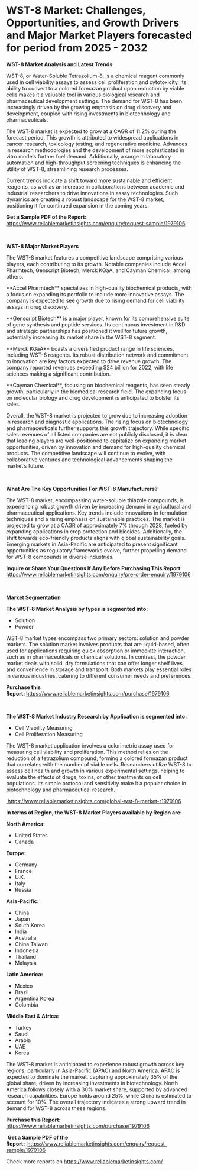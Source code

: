 <p><h1>WST-8 Market: Challenges, Opportunities, and Growth Drivers and Major Market Players forecasted for period from 2025 - 2032</h1></p><p><strong>WST-8 Market Analysis and Latest Trends</strong></p>
<p><p>WST-8, or Water-Soluble Tetrazolium-8, is a chemical reagent commonly used in cell viability assays to assess cell proliferation and cytotoxicity. Its ability to convert to a colored formazan product upon reduction by viable cells makes it a valuable tool in various biological research and pharmaceutical development settings. The demand for WST-8 has been increasingly driven by the growing emphasis on drug discovery and development, coupled with rising investments in biotechnology and pharmaceuticals.</p><p>The WST-8 market is expected to grow at a CAGR of 11.2% during the forecast period. This growth is attributed to widespread applications in cancer research, toxicology testing, and regenerative medicine. Advances in research methodologies and the development of more sophisticated in vitro models further fuel demand. Additionally, a surge in laboratory automation and high-throughput screening techniques is enhancing the utility of WST-8, streamlining research processes.</p><p>Current trends indicate a shift toward more sustainable and efficient reagents, as well as an increase in collaborations between academic and industrial researchers to drive innovations in assay technologies. Such dynamics are creating a robust landscape for the WST-8 market, positioning it for continued expansion in the coming years.</p></p>
<p><strong>Get a Sample PDF of the Report:&nbsp;</strong> <a href="https://www.reliablemarketinsights.com/enquiry/request-sample/1979106?utm_campaign=1558&utm_medium=2&utm_source=Github&utm_content=ia&utm_term=28032025&utm_id=wst-8">https://www.reliablemarketinsights.com/enquiry/request-sample/1979106</a></p>
<p>&nbsp;</p>
<p><strong>WST-8 Major Market Players</strong></p>
<p><p>The WST-8 market features a competitive landscape comprising various players, each contributing to its growth. Notable companies include Accel Pharmtech, Genscript Biotech, Merck KGaA, and Cayman Chemical, among others.</p><p>**Accel Pharmtech** specializes in high-quality biochemical products, with a focus on expanding its portfolio to include more innovative assays. The company is expected to see growth due to rising demand for cell viability assays in drug discovery.</p><p>**Genscript Biotech** is a major player, known for its comprehensive suite of gene synthesis and peptide services. Its continuous investment in R&D and strategic partnerships has positioned it well for future growth, potentially increasing its market share in the WST-8 segment.</p><p>**Merck KGaA** boasts a diversified product range in life sciences, including WST-8 reagents. Its robust distribution network and commitment to innovation are key factors expected to drive revenue growth. The company reported revenues exceeding $24 billion for 2022, with life sciences making a significant contribution.</p><p>**Cayman Chemical**, focusing on biochemical reagents, has seen steady growth, particularly in the biomedical research field. The expanding focus on molecular biology and drug development is anticipated to bolster its sales.</p><p>Overall, the WST-8 market is projected to grow due to increasing adoption in research and diagnostic applications. The rising focus on biotechnology and pharmaceuticals further supports this growth trajectory. While specific sales revenues of all listed companies are not publicly disclosed, it is clear that leading players are well-positioned to capitalize on expanding market opportunities, driven by innovation and demand for high-quality chemical products. The competitive landscape will continue to evolve, with collaborative ventures and technological advancements shaping the market’s future.</p></p>
<p>&nbsp;</p>
<p><strong>What Are The Key Opportunities For WST-8 Manufacturers?</strong></p>
<p><p>The WST-8 market, encompassing water-soluble thiazole compounds, is experiencing robust growth driven by increasing demand in agricultural and pharmaceutical applications. Key trends include innovations in formulation techniques and a rising emphasis on sustainable practices. The market is projected to grow at a CAGR of approximately 7% through 2028, fueled by expanding applications in crop protection and biocides. Additionally, the shift towards eco-friendly products aligns with global sustainability goals. Emerging markets in Asia-Pacific are anticipated to present significant opportunities as regulatory frameworks evolve, further propelling demand for WST-8 compounds in diverse industries.</p></p>
<p><strong>Inquire or Share Your Questions If Any Before Purchasing This Report:</strong> <a href="https://www.reliablemarketinsights.com/enquiry/pre-order-enquiry/1979106?utm_campaign=1558&utm_medium=2&utm_source=Github&utm_content=ia&utm_term=28032025&utm_id=wst-8">https://www.reliablemarketinsights.com/enquiry/pre-order-enquiry/1979106</a></p>
<p>&nbsp;</p>
<p><strong>Market Segmentation</strong></p>
<p><strong>The WST-8 Market Analysis by types is segmented into:</strong></p>
<p><ul><li>Solution</li><li>Powder</li></ul></p>
<p><p>WST-8 market types encompass two primary sectors: solution and powder markets. The solution market involves products that are liquid-based, often used for applications requiring quick absorption or immediate interaction, such as in pharmaceuticals or chemical solutions. In contrast, the powder market deals with solid, dry formulations that can offer longer shelf lives and convenience in storage and transport. Both markets play essential roles in various industries, catering to different consumer needs and preferences.</p></p>
<p><strong>Purchase this Report:&nbsp;</strong><a href="https://www.reliablemarketinsights.com/purchase/1979106?utm_campaign=1558&utm_medium=2&utm_source=Github&utm_content=ia&utm_term=28032025&utm_id=wst-8">https://www.reliablemarketinsights.com/purchase/1979106</a></p>
<p>&nbsp;</p>
<p><strong>The WST-8 Market Industry Research by Application is segmented into:</strong></p>
<p><ul><li>Cell Viability Measuring</li><li>Cell Proliferation Measuring</li></ul></p>
<p><p>The WST-8 market application involves a colorimetric assay used for measuring cell viability and proliferation. This method relies on the reduction of a tetrazolium compound, forming a colored formazan product that correlates with the number of viable cells. Researchers utilize WST-8 to assess cell health and growth in various experimental settings, helping to evaluate the effects of drugs, toxins, or other treatments on cell populations. Its simple protocol and sensitivity make it a popular choice in biotechnology and pharmaceutical research.</p></p>
<p><a href="https://www.reliablemarketinsights.com/global-wst-8-market-r1979106?utm_campaign=1558&utm_medium=2&utm_source=Github&utm_content=ia&utm_term=28032025&utm_id=wst-8">&nbsp;https://www.reliablemarketinsights.com/global-wst-8-market-r1979106</a></p>
<p><strong>In terms of Region, the WST-8 Market Players available by Region are:</strong></p>
<p>
    <p> <strong> North America: </strong>
        <ul>
            <li>United States</li>
            <li>Canada</li>
        </ul>
        </p> 
    <p> <strong> Europe: </strong>
        <ul>
            <li>Germany</li>
            <li>France</li>
            <li>U.K.</li>
            <li>Italy</li>
            <li>Russia</li>
        </ul>
        </p> 
    <p> <strong> Asia-Pacific: </strong>
        <ul>
            <li>China</li>
            <li>Japan</li>
            <li>South Korea</li>
            <li>India</li>
            <li>Australia</li>
            <li>China Taiwan</li>
            <li>Indonesia</li>
            <li>Thailand</li>
            <li>Malaysia</li>
        </ul>
        </p> 
    <p> <strong> Latin America: </strong>
        <ul>
            <li>Mexico</li>
            <li>Brazil</li>
            <li>Argentina Korea</li>
            <li>Colombia</li>
        </ul>
        </p> 
    <p> <strong> Middle East & Africa: </strong>
        <ul>
            <li>Turkey</li>
            <li>Saudi</li>
            <li>Arabia</li>
            <li>UAE</li>
            <li>Korea</li>
        </ul>
    </p>
    </p>
<p><p>The WST-8 market is anticipated to experience robust growth across key regions, particularly in Asia-Pacific (APAC) and North America. APAC is expected to dominate the market, capturing approximately 35% of the global share, driven by increasing investments in biotechnology. North America follows closely with a 30% market share, supported by advanced research capabilities. Europe holds around 25%, while China is estimated to account for 10%. The overall trajectory indicates a strong upward trend in demand for WST-8 across these regions.</p></p>
<p><strong>Purchase this Report: </strong><a href="https://www.reliablemarketinsights.com/purchase/1979106?utm_campaign=1558&utm_medium=2&utm_source=Github&utm_content=ia&utm_term=28032025&utm_id=wst-8">https://www.reliablemarketinsights.com/purchase/1979106</a></p>
<p>&nbsp;<strong>Get a Sample PDF of the Report:&nbsp;&nbsp;</strong><a href="https://www.reliablemarketinsights.com/enquiry/request-sample/1979106?utm_campaign=1558&utm_medium=2&utm_source=Github&utm_content=ia&utm_term=28032025&utm_id=wst-8">https://www.reliablemarketinsights.com/enquiry/request-sample/1979106</a></p>
<p><strong></strong></p>
<p>Check more reports on <a href="https://www.reliablemarketinsights.com/?utm_campaign=1558&utm_medium=2&utm_source=Github&utm_content=ia&utm_term=28032025&utm_id=wst-8">https://www.reliablemarketinsights.com/</a></p>
